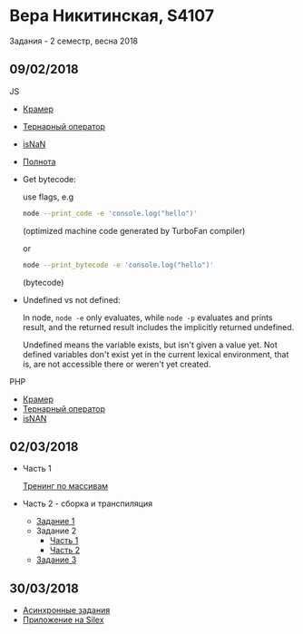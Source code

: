 # Вера Никитинская, S4107

Задания - 2 семестр, весна 2018

## 09/02/2018
JS

- [Крамер](0902/kramer.js)
- [Тернарный оператор](0902/ternary1.js)
- [isNaN](0902/isnan.js)
- [Полнота](0902/jsfck.js)
- Get bytecode:

    use flags, e.g
    ```bash
    node --print_code -e 'console.log("hello")'
    ```
    (optimized machine code generated by TurboFan compiler)

    or
    ```bash
    node --print_bytecode -e 'console.log("hello")'
    ```
    (bytecode)
- Undefined vs not defined:

    In node, `node -e` only evaluates, while `node -p` evaluates and prints result, and the returned result includes the implicitly returned undefined.

    Undefined means the variable exists, but isn't given a value yet.
    Not defined variables don't exist yet in the current lexical environment, that is, are not accessible there or weren't yet created.

PHP
- [Крамер](0902/kramer.php)
- [Тернарный оператор](0902/ternary.php)
- [isNAN](0902/isnan.php)



## 02/03/2018
- Часть 1

  [Тренинг по массивам](https://codepen.io/nikitinskaya/pen/XEKxWp)
- Часть 2 - сборка и транспиляция
  - [Задание 1](http://nikitinskaya.me/gossjs_sem2/0203/task1)
  - Задание 2
    - [Часть 1](http://nikitinskaya.me/gossjs_sem2/0203/task2/part1)
    - [Часть 2](http://nikitinskaya.me/gossjs_sem2/0203/task2/part2)
  - [Задание 3](http://nikitinskaya.me/gossjs_sem2/0203/task3)

## 30/03/2018
- [Асинхронные задания](https://codepen.io/nikitinskaya/pen/EEEwOZ)
- [Приложение на Silex](https://github.com/nikitinskaya/silex-app-sem2)
